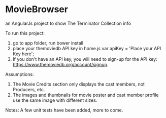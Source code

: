 # MovieBrowser
an AngularJs project to show The Terminator Collection info

To run this project:

1. go to app folder, run bower install
2. place your themoviedb API key in home.js 
    var apiKey = 'Place your API Key here';
3. If you don't have an API key, you will need to sign-up for the API key: https://www.themoviedb.org/account/signup.


Assumptions:
1. The Movie Credits section only displays the cast members, not Producers, etc.
2. The images and thumbnails for movie poster and cast member profile use the same image with different sizes.

Notes:
A few unit tests have been added, more to come.
